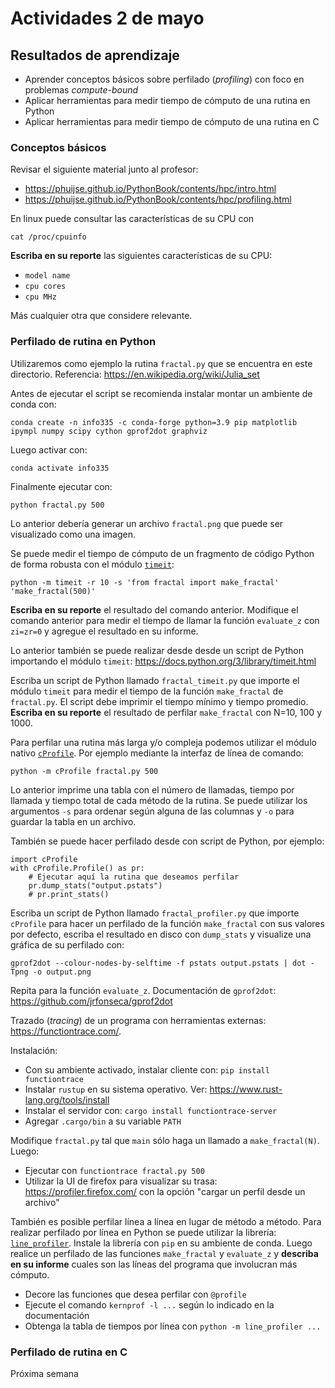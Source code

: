 # Actividades 2 de mayo

## Resultados de aprendizaje

- Aprender conceptos básicos sobre perfilado (*profiling*) con foco en problemas *compute-bound*
- Aplicar herramientas para medir tiempo de cómputo de una rutina en Python
- Aplicar herramientas para medir tiempo de cómputo de una rutina en C


### Conceptos básicos

Revisar el siguiente material junto al profesor:

- https://phuijse.github.io/PythonBook/contents/hpc/intro.html
- https://phuijse.github.io/PythonBook/contents/hpc/profiling.html

En linux puede consultar las características de su CPU con

    cat /proc/cpuinfo

**Escriba en su reporte** las siguientes características de su CPU:

- `model name`
- `cpu cores`
- `cpu MHz`

Más cualquier otra que considere relevante.


### Perfilado de rutina en Python

Utilizaremos como ejemplo la rutina `fractal.py` que se encuentra en este directorio. Referencia: https://en.wikipedia.org/wiki/Julia_set

Antes de ejecutar el script se recomienda instalar montar un ambiente de conda con:

    conda create -n info335 -c conda-forge python=3.9 pip matplotlib ipympl numpy scipy cython gprof2dot graphviz

Luego activar con:

    conda activate info335

Finalmente ejecutar con:

    python fractal.py 500

Lo anterior debería generar un archivo `fractal.png` que puede ser visualizado como una imagen.

Se puede medir el tiempo de cómputo de un fragmento de código Python de forma robusta con el módulo [`timeit`](https://docs.python.org/3/library/timeit.html):

    python -m timeit -r 10 -s 'from fractal import make_fractal' 'make_fractal(500)'

**Escriba en su reporte** el resultado del comando anterior. Modifique el comando anterior para medir el tiempo de llamar la función `evaluate_z` con `zi=zr=0` y agregue el resultado en su informe.

Lo anterior también se puede realizar desde desde un script de Python importando el módulo `timeit`: https://docs.python.org/3/library/timeit.html 

Escriba un script de Python llamado `fractal_timeit.py` que importe el módulo `timeit` para medir el tiempo de la función `make_fractal` de `fractal.py`. El script debe imprimir el tiempo mínimo y tiempo promedio. **Escriba en su reporte** el resultado de perfilar `make_fractal` con N=10, 100 y 1000.

Para perfilar una rutina más larga y/o compleja podemos utilizar el módulo nativo [`cProfile`](https://docs.python.org/3/library/profile.html). Por ejemplo mediante la interfaz de línea de comando:

    python -m cProfile fractal.py 500 

Lo anterior imprime una tabla con el número de llamadas, tiempo por llamada y tiempo total de cada método de la rutina. Se puede utilizar los argumentos `-s` para ordenar según alguna de las columnas y `-o` para guardar la tabla en un archivo.

También se puede hacer perfilado desde con script de Python, por ejemplo:

    import cProfile
    with cProfile.Profile() as pr:
        # Ejecutar aquí la rutina que deseamos perfilar
        pr.dump_stats("output.pstats") 
        # pr.print_stats()

Escriba un script de Python llamado `fractal_profiler.py` que importe `cProfile` para hacer un perfilado de la función `make_fractal` con sus valores por defecto, escriba el resultado en disco con `dump_stats`  y visualize una gráfica de su perfilado con:

    gprof2dot --colour-nodes-by-selftime -f pstats output.pstats | dot -Tpng -o output.png

Repita para la función `evaluate_z`. Documentación de `gprof2dot`: https://github.com/jrfonseca/gprof2dot

Trazado (*tracing*) de un programa con herramientas externas: https://functiontrace.com/. 

Instalación:

- Con su ambiente activado, instalar cliente con: `pip install functiontrace`
- Instalar `rustup` en su sistema operativo. Ver: https://www.rust-lang.org/tools/install
- Instalar el servidor con: `cargo install functiontrace-server`
- Agregar `.cargo/bin` a su variable `PATH`

Modifique `fractal.py` tal que  `main` sólo haga un llamado a `make_fractal(N)`. Luego:

- Ejecutar con `functiontrace fractal.py 500`
- Utilizar la UI de firefox para visualizar su trasa: https://profiler.firefox.com/ con la opción "cargar un perfil desde un archivo"

También es posible perfilar línea a línea en lugar de método a método. Para realizar perfilado por línea en Python se puede utilizar la librería: [`line_profiler`](https://github.com/pyutils/line_profiler). Instale la librería con `pip` en su ambiente de conda. Luego realice un perfilado de las funciones `make_fractal` y `evaluate_z`  y **describa en su informe** cuales son las líneas del programa que involucran más cómputo.

- Decore las funciones que desea perfilar con `@profile`
- Ejecute el comando `kernprof -l ...` según lo indicado en la documentación
- Obtenga la tabla de tiempos por línea con `python -m line_profiler ...`


### Perfilado de rutina en C

Próxima semana


